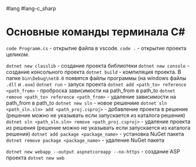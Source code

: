 #lang #lang-c_sharp

# Основные команды терминала C#

`code Programm.cs` - открытие файла в vscode.
`code .` - открытие проекта целиком.

`dotnet new classlib` - создание проекта библиотеки
`dotnet new console` - создание консольного проекта
`dotnet build` - компиляция проекта. В папке `bin\Debug\net8.0` появятся файлы программы (на windows файлы `.dll` и `.exe`)
`dotnet run` - запуск проекта
`dotnet add <path_to> reference <path_from>` - проброска зависимости на path_from в path_to
`dotnet remove <path_to> reference <path_from>` - удаление зависимости на path_from в path_to
`dotnet new sln` - новое решениие
`dotnet sln <path_sln.sln> add <path_proj.csproj>` - добавление проекта в решение (решение можно не указывать если запускается из каталога решения)
`dotnet sln <path_sln.sln> remove <path_proj.csproj>` - удаление проекта из решения (решение можно не указывать если запускается из каталога решения)
`dotnet add package <package_name>` - установка NuGet пакета
`dotnet remove package <package_name>` - удаление NuGet пакета

`dotnet new webapp --output aspnetcoreapp --no-https` - создание ASP проекта
`dotnet new web`
